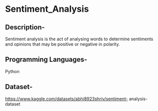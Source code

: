 # Sentiment_Analysis

## Description- 
Sentiment analysis is the act of analysing words to determine sentiments and opinions that may be positive or negative in polarity.

## Programming Languages-
Python

## Dataset- 
https://www.kaggle.com/datasets/abhi8923shriv/sentiment- analysis-dataset
